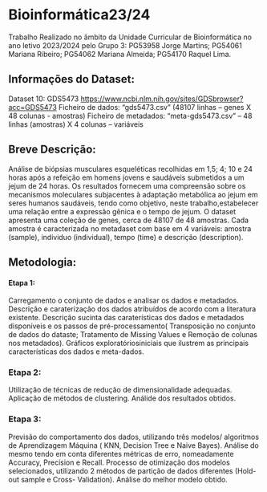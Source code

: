 # Bioinformática23/24

Trabalho Realizado no âmbito da Unidade Curricular de Bioinformática no ano letivo 2023/2024 pelo Grupo 3:
PG53958	Jorge Martins;
PG54061	Mariana Ribeiro;
PG54062	Mariana Almeida;
PG54170	Raquel Lima.

## Informações do Dataset:
Dataset 10: GDS5473
https://www.ncbi.nlm.nih.gov/sites/GDSbrowser?acc=GDS5473
Ficheiro de dados: “gds5473.csv” (48107 linhas – genes X 48 colunas - amostras)
Ficheiro de metadados: “meta-gds5473.csv” – 48 linhas (amostras) X 4 colunas – variáveis

## Breve Descrição: 
Análise de biópsias musculares esqueléticas recolhidas em 1,5; 4; 10 e 24 horas após a refeição em homens jovens e saudáveis submetidos a um jejum de 24 horas. Os resultados fornecem uma compreensão sobre os mecanismos moleculares subjacentes à adaptação metabólica ao jejum em seres humanos saudáveis, tendo como objetivo, neste trabalho,estabelecer uma relação entre a expressão gênica e o tempo de jejum.
O dataset apresenta uma coleção de genes, cerca de 48107 de 48 amostras. Cada amostra é caracterizada no metadaset com base em 4 variáveis: amostra (sample), individuo (individual), tempo (time) e descrição (description).  

## Metodologia:
#### Etapa 1:
Carregamento o conjunto de dados e analisar os dados e metadados. Descrição e caraterização dos dados
atribuídos de acordo com a literatura existente. Descrição sucinta das caraterísticas dos dados e metadados
disponíveis e os passos de pré-processamento( Transposição no conjunto de dados do dataste; Tratamento de Missing Values e Remoção de colunas nos metadados).
Gráficos exploratóriosiniciais que ilustrem as principais características dos dados e meta-dados.

### Etapa 2:
Utilização de técnicas de redução de dimensionalidade adequadas. Aplicação de  métodos
de clustering. Análide dos resultados obtidos.

### Etapa 3:
Previsão do comportamento dos dados, utilizando três modelos/ algoritmos de Aprendizagem
Máquina ( KNN, Decision Tree e Naive Bayes). Análise do mesmo tendo em conta diferentes
métricas de erro, nomeadamente Accuracy, Precision e Recall. Processo de otimização dos modelos selecionados, utilizando 2 métodos de partição de dados diferentes (Hold-out sample e Cross- Validation). Análise do melhor modelo obtido.




